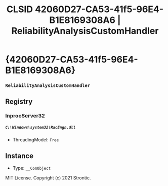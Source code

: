 ﻿---
title: "CLSID 42060D27-CA53-41f5-96E4-B1E8169308A6 | ReliabilityAnalysisCustomHandler"
excerpt: What is COM-Object CLSID 42060D27-CA53-41f5-96E4-B1E8169308A6?
---

# {42060D27-CA53-41f5-96E4-B1E8169308A6}

### `ReliabilityAnalysisCustomHandler`

## Registry


### InprocServer32

##### `C:\Windows\system32\RacEngn.dll`
* ThreadingModel: `Free`

## Instance

* Type: `__ComObject`

MIT License. Copyright (c) 2021 Strontic.


